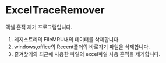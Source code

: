 # ExcelTraceRemover
엑셀 흔적 제거 프로그램입니다. 

1. 레지스트리의 FileMRU내의 데이터를 삭제합니다.
2. windows,office의 Recent폴더의 바로가기 파일을 삭제합니다.
3. 즐겨찾기의 최근에 사용한 파일의 excel파일 사용 흔적을 제거합니다.
